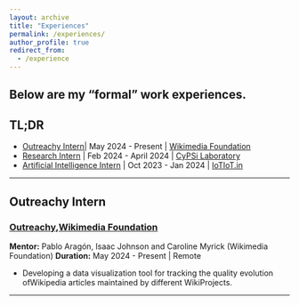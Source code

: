 ```yaml
---
layout: archive
title: "Experiences"
permalink: /experiences/
author_profile: true
redirect_from:
  - /experience
---
```


<!-- {% include base_path %} -->

Below are my “formal” work experiences. 
---

## TL;DR
- [Outreachy Intern](https://www.outreachy.org/alums/2024-05/)| May 2024 - Present | [Wikimedia Foundation](https://wikimediafoundation.org/)
- [Research Intern](https://cps.iic.ac.in/index.php/people/) | Feb 2024 - April 2024 | [CyPSi Laboratory](https://cps.iic.ac.in/)
- [Artificial Intelligence Intern](https://iotiot.in/aiinternship/) | Oct 2023 - Jan 2024 | [IoTIoT.in](https://iotiot.in/)

---

## Outreachy Intern
### [Outreachy](https://www.outreachy.org/alums/2024-05/),[Wikimedia Foundation](https://wikimediafoundation.org/)
**Mentor:** Pablo Aragón, Isaac Johnson and Caroline Myrick (Wikimedia Foundation)
**Duration:** May 2024 - Present | Remote

- Developing a data visualization tool for tracking the quality evolution ofWikipedia articles maintained by
different WikiProjects.


---

